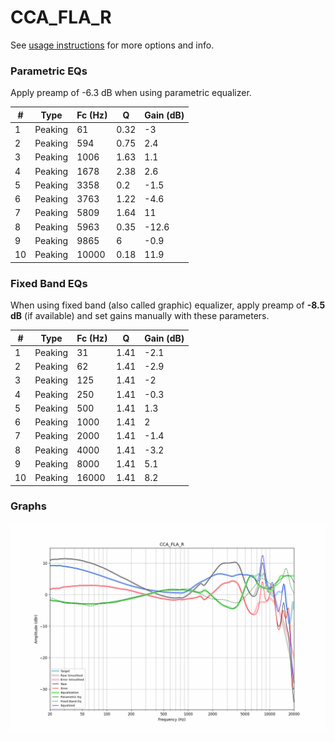 # CCA_FLA_R
See [usage instructions](https://github.com/jaakkopasanen/AutoEq#usage) for more options and info.

### Parametric EQs
Apply preamp of -6.3 dB when using parametric equalizer.

|   # | Type    |   Fc (Hz) |    Q |   Gain (dB) |
|-----|---------|-----------|------|-------------|
|   1 | Peaking |        61 | 0.32 |        -3   |
|   2 | Peaking |       594 | 0.75 |         2.4 |
|   3 | Peaking |      1006 | 1.63 |         1.1 |
|   4 | Peaking |      1678 | 2.38 |         2.6 |
|   5 | Peaking |      3358 | 0.2  |        -1.5 |
|   6 | Peaking |      3763 | 1.22 |        -4.6 |
|   7 | Peaking |      5809 | 1.64 |        11   |
|   8 | Peaking |      5963 | 0.35 |       -12.6 |
|   9 | Peaking |      9865 | 6    |        -0.9 |
|  10 | Peaking |     10000 | 0.18 |        11.9 |

### Fixed Band EQs
When using fixed band (also called graphic) equalizer, apply preamp of **-8.5 dB** (if available) and set gains manually with these parameters.

|   # | Type    |   Fc (Hz) |    Q |   Gain (dB) |
|-----|---------|-----------|------|-------------|
|   1 | Peaking |        31 | 1.41 |        -2.1 |
|   2 | Peaking |        62 | 1.41 |        -2.9 |
|   3 | Peaking |       125 | 1.41 |        -2   |
|   4 | Peaking |       250 | 1.41 |        -0.3 |
|   5 | Peaking |       500 | 1.41 |         1.3 |
|   6 | Peaking |      1000 | 1.41 |         2   |
|   7 | Peaking |      2000 | 1.41 |        -1.4 |
|   8 | Peaking |      4000 | 1.41 |        -3.2 |
|   9 | Peaking |      8000 | 1.41 |         5.1 |
|  10 | Peaking |     16000 | 1.41 |         8.2 |

### Graphs
![](./CCA_FLA_R.png)

